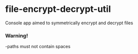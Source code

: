# file-encrypt-decrypt-util
Console app aimed to symmetrically encrypt and decrypt files

### Warning!
-paths must not contain spaces
